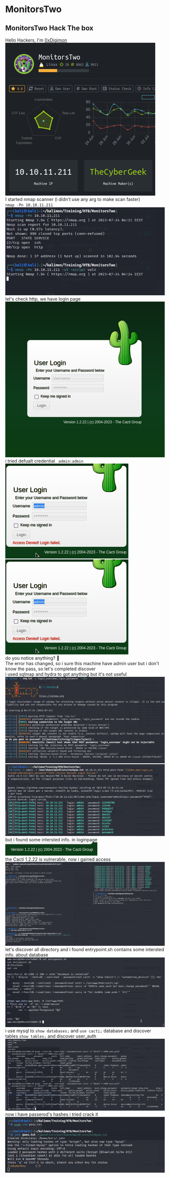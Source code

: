 # MonitorsTwo 
## MonitorsTwo Hack The box
Hello Hackers, I'm [0xDigimon](https://www.linkedin.com/in/abdelmawla-elamrosy/)<br><img src="https://github.com/0xDigimon/CyLert-Internship/blob/main/HTB-Machines/MonitorsTwo/media/01.png?raw=true"><br>I started nmap scanner (i didn't use any arg to make scan faster)<br>```nmap -Pn 10.10.11.211```<br><img src="https://github.com/0xDigimon/CyLert-Internship/blob/main/HTB-Machines/MonitorsTwo/media/02.png?raw=true"><br>let's check http, we have login page<br><img src="https://github.com/0xDigimon/CyLert-Internship/blob/main/HTB-Machines/MonitorsTwo/media/03.png?raw=true"><br>i tried defualt credential ``` admin:admin```<br><img src="https://github.com/0xDigimon/CyLert-Internship/blob/main/HTB-Machines/MonitorsTwo/media/04.png?raw=true"><br><img src="https://github.com/0xDigimon/CyLert-Internship/blob/main/HTB-Machines/MonitorsTwo/media/04.png?raw=true"><br>do you notice anything? 🤔 <br>The error has changed, so i sure this machine have admin user but i don't know the pass, so let's completed discover <br>i used sqlmap and hydra to got anything but it's not useful<br><img src="https://github.com/0xDigimon/CyLert-Internship/blob/main/HTB-Machines/MonitorsTwo/media/06.png?raw=true"><br><img src="https://github.com/0xDigimon/CyLert-Internship/blob/main/HTB-Machines/MonitorsTwo/media/07.png?raw=true"><br>but i found some intersted info. in loginpage <br> <img src="https://github.com/0xDigimon/CyLert-Internship/blob/main/HTB-Machines/MonitorsTwo/media/08.png?raw=true"><br> the Cacti 1.2.22 is vulnerable, now i gained access <br><img src="https://github.com/0xDigimon/CyLert-Internship/blob/main/HTB-Machines/MonitorsTwo/media/09.png?raw=true"><br>
let's discover all directory and i found entrypoint.sh contains some intersted info. about database<br><img src="https://github.com/0xDigimon/CyLert-Internship/blob/main/HTB-Machines/MonitorsTwo/media/10.png?raw=true"><br>i use mysql to ```show databases;``` and ```use cacti;``` database and discover tables ```show tables;``` and discover user_auth <br><img src="https://github.com/0xDigimon/CyLert-Internship/blob/main/HTB-Machines/MonitorsTwo/media/11.png?raw=true"><br> now i have passerod's hashes i tried crack it<br><img src="https://github.com/0xDigimon/CyLert-Internship/blob/main/HTB-Machines/MonitorsTwo/media/12.png?raw=true"><br> 

